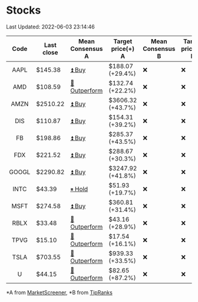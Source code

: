 # Stocks
Last Updated: 2022-06-03 23:14:46

|Code|Last close|Mean Consensus A|Target price(+) A|Mean Consensus B|Target price(+) B|
|:--:|-|-|-|-|-|
|AAPL|$145.38|[⏫ Buy](https://m.marketscreener.com/quote/stock/-4849/)|$188.07 (+29.4%)|❌|❌|
|AMD|$108.59|[🔼 Outperform](https://m.marketscreener.com/quote/stock/-19475876/)|$132.74 (+22.2%)|❌|❌|
|AMZN|$2510.22|[⏫ Buy](https://m.marketscreener.com/quote/stock/-12864605/)|$3606.32 (+43.7%)|❌|❌|
|DIS|$110.87|[⏫ Buy](https://m.marketscreener.com/quote/stock/-4842/)|$154.31 (+39.2%)|❌|❌|
|FB|$198.86|[⏫ Buy](https://m.marketscreener.com/quote/stock/-10547141/)|$285.37 (+43.5%)|❌|❌|
|FDX|$221.52|[⏫ Buy](https://m.marketscreener.com/quote/stock/-12585/)|$288.67 (+30.3%)|❌|❌|
|GOOGL|$2290.82|[⏫ Buy](https://m.marketscreener.com/quote/stock/-24203373/)|$3247.92 (+41.8%)|❌|❌|
|INTC|$43.39|[⏸ Hold](https://m.marketscreener.com/quote/stock/-4829/)|$51.93 (+19.7%)|❌|❌|
|MSFT|$274.58|[⏫ Buy](https://m.marketscreener.com/quote/stock/-4835/)|$360.81 (+31.4%)|❌|❌|
|RBLX|$33.48|[🔼 Outperform](https://m.marketscreener.com/quote/stock/-117793644/)|$43.16 (+28.9%)|❌|❌|
|TPVG|$15.10|[🔼 Outperform](https://m.marketscreener.com/quote/stock/-15933327/)|$17.54 (+16.1%)|❌|❌|
|TSLA|$703.55|[🔼 Outperform](https://m.marketscreener.com/quote/stock/-6344549/)|$939.33 (+33.5%)|❌|❌|
|U|$44.15|[🔼 Outperform](https://m.marketscreener.com/quote/stock/-112492634/)|$82.65 (+87.2%)|❌|❌|


*A from [MarketScreener](https://www.marketscreener.com), *B from [TipRanks](https://www.tipranks.com)

